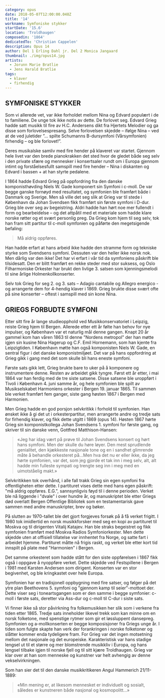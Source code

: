 ```yaml
---
category: opus
date: 2018-05-07T12:00:00.048Z
title: '14'
workname: Symfoniske stykker
startDate: '15.6'
location: 'Troldhaugen'
composedin: '1864'
dedicatedTo: 'Christian Cappelen'
description: Opus 14
author: Del 1 Erling Dahl jr. Del 2 Monica Jangaard
thumbnail: ./img/opus14.jpg
artists:
  - Jorunn Marie Bratlie
  - Jens Harald Bratlie
tags:
  - klaver
  - firhendig
---
```

## SYMFONISKE STYKKER
Som vi allerede vet, var ikke forholdet mellom Nina og Edvard populært i de to familiene. De unge tok ikke notis av dette. De forlovet seg. Edvard Grieg hadde satt musikk til fire av H.C. Andersens dikt fra Hjertets Melodier og ga disse som forlovelsespresang. Selve forlovelsen skjedde – ifølge Nina – ved at de ved juletider ”… spilte Schumanns B-dursymfoni (Vårsymfonien) firhendig – og ble forlovet!”.

Deres musikalske samliv med fire hender på klaveret var startet. Gjennom hele livet var den brede pianokrakken det sted hvor de gledet både seg selv i den private sfære og mennesker i konsertsaler rundt om i Europa gjennom intimt og forståelsesfullt samspill med fire hender – Nina i diskanten og Edvard i bassen + at han styrte pedalene.

I 1864 hadde Edvard Grieg på oppfordring fra den danske komponisthøvding Niels W. Gade komponert sin Symfoni i c-moll. De var begge ganske fornøyd med resultatet, og symfonien ble framført både i Danmark og Sverige. Men så ville det seg slik at Grieg var til stede i København da Johan Svendsen fikk framført sin første symfoni i D-dur. Grieg ble over seg av begeistring. Aldri hadde han hørt noe mer fullendt i form og bearbeidelse – og det attpåtil med et materiale som hadde klare norske røtter og et svært personlig preg. Da Grieg kom hjem til seg selv, tok han fram sitt partitur til c-moll symfonien og påførte den megetsigende befaling:

> Må aldrig oppføres.

Han hadde erfart at hans arbeid ikke hadde den stramme form og tekniske styrke som Svendsens symfoni. Dessuten var den heller ikke norsk nok. Men dårlig var den ikke! Det har vi erfart i vår tid da symfoniens påskrift ble tilsidesatt. Den er blitt framført en rekke steder med stor suksess, og Oslo Filharmoniske Orkester har brukt den livlige 3. satsen som kjenningsmelodi til sine årlige Holmenkollkonserter.

Selv tok Grieg for seg 2. og 3. sats – Adagio cantabile og Allegro energico - og arrangerte dem for 4-hendig klaver i 1869. Grieg brukte disse svært ofte på sine konserter – oftest i samspill med sin kone Nina.

## GRIEGS FORBUDTE SYMFONI
Etter sitt fire år lange studieopphold ved Musikkonservatoriet i Leipzig, reiste Grieg hjem til Bergen. Allerede etter ett år følte han behov for nye impulser, og København var et naturlig mål denne gangen. Knapt 20 år gammel kom han våren 1863 til denne "Nordens metropol" der han møtte igjen sin kusine Nina Hagerup og C.F. Emil Hornemann, som han kjente fra Leipzigtiden. I København møtte han også komponisten Niels W. Gade, en sentral figur i det danske komponistmiljøet. Det var på hans oppfordring at Grieg gikk i gang med det som skulle bli hans eneste symfoni.

Første sats gikk lett, Grieg brukte bare to uker på å komponere og instrumentere denne. Resten av arbeidet gikk tyngre. Først ett år etter, i mai 1864 var han ferdig med de tre siste satsene. Disse satsene ble uroppført i Tivoli i København 4. juni samme år, og hele symfonien ble spilt av Musikselskabet Harmoniens orkester i Bergen 19. januar 1865. Til sammen ble verket framført fem ganger, siste gang høsten 1867 i Bergen med Harmonien.

Men Grieg hadde en god porsjon selvkritikk i forhold til symfonien. Han ønsket ikke å gi det ut i orkesterpartitur, men arrangerte andre og tredje sats for firhendig klaver, og fikk dette utgitt i 1869 (opus 14). Høsten 1867 hørte Grieg sin komponistkollega Johan Svendsens 1. symfoni for første gang, og skriver til sin danske venn, Gottfred Matthison-Hansen:

> «Jeg har idag vært på prøve til Johan Svendsens konsert og hørt hans symfoni. Men der skulle du høre løyer. Den mest sprudlende genialitet, den kjækkeste nasjonale tone og en i sandhet glimrende måte å behandle orkesteret på...Men hva det nu er eller ikke, da jeg hørte symfonien, var det, som jeg gjorde et tak inn i meg selv, alt, alt hadde min fulleste sympati og trengte seg inn i meg med en uimotståelig makt.»

Selvkritikken tok overhånd, i alle fall trakk Grieg sin egen symfoni fra offentligheten etter dette. I partituret vises dette med hans egen påskrift: "må aldrig oppføres. E.G.", sannsynligvis føyd til i denne perioden. Verket ble nå liggende i "dvale" i over hundre år, og manuskriptet ble etter Griegs død overlatt Bergen Offentlige Bibliotek som en testamentarisk gave sammen med andre manuskripter, brev og bøker.

På slutten av 1970-tallet ble det gjort forgjeves forsøk på å få verket frigitt. I 1980 tok imidlertid en norsk musikkforsker med seg en kopi av partituret til Moskva og til dirigenten Vitalij Katajev. Han ble straks begeistret og fikk symfonien framført med Moskva Radios Symfoniorkester. Men dette skjedde uten at offisiell tillatelse var innhentet fra Norge, og satte fart i arbeidet hjemme. Partituret måtte nå frigis raskt, og verket ble etter kort tid innspilt på plate med "Harmonien" i Bergen.

Det samme orkesteret som hadde stått for den siste oppførelsen i 1867 fikk også i oppgave å nyoppføre verket. Dette skjedde ved Festspillene i Bergen i 1981 med Karsten Andersen som dirigent. Konserten var en stor begivenhet, og ble kringkastet over hele Europa.

Symfonien har en tradisjonell oppbygning med fire satser, og følger på det ytre plan Beethovens 5. symfoni og "gjennom kamp til seier"-mottoet der. Dette viser seg i toneartsgangen som er den samme i begge symfonier: c-moll i første sats, deretter via Ass-dur og c-moll til C-dur i siste sats.

Vi finner ikke så stor påvirkning fra folkemusikken her slik som i verkene fra tiden etter 1865. Tredje sats inneholder likevel trekk som kan minne om en norsk folketone, med spenstige rytmer som gir et løssluppent dansepreg. Symfonien og a-mollkonserten er begge komposisjoner fra Griegs unge år. I tiden som fulgte skapte han verk der forankringen i norske folketoner og slåtter kommer enda tydeligere fram. For Grieg var det ingen motsetning mellom det nasjonale og det europeiske. Karakteristisk var hans stadige lengsel ut til et større og mer blomstrende musikkliv i Europa, og hans lengsel tilbake igjen til norske fjell og til sitt kjære Troldhaugen. Grieg var klar over at han som menneske og kunstner var helt avhengig av denne vekselvirkningen.

Som han sier det til den danske musikkritikeren Angul Hammerich 21/11-1889:

> «Min mening er, at likesom mennesket er individuelt og sosialt, således er kunstneren
både nasjonal og kosmopolitt...»
